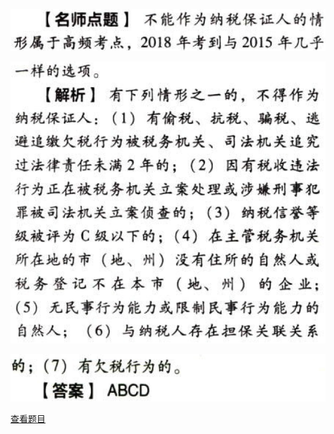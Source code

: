 ![](cdbf428ef5ba673a9ea35d1e3704f385.png)

![](34fd447f90c450543ab96629a857100e.png)

![](023e64cb0da00b9f7497fcdc64687844.png)

[查看题目](../税收征收管理法.本章真题.md#27-题目)

